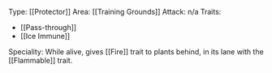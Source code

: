 Type: [[Protector]]
Area: [[Training Grounds]]
Attack: n/a
Traits:
- [[Pass-through]]
- [[Ice Immune]]


Speciality: While alive, gives [[Fire]] trait to plants behind, in its lane with the [[Flammable]] trait.